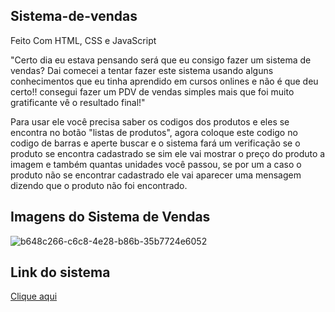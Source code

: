 <h2>Sistema-de-vendas</h2>
Feito Com HTML, CSS e  JavaScript

"Certo dia eu estava pensando será que eu consigo fazer um sistema de vendas? 
Dai comecei a tentar fazer este sistema usando alguns conhecimentos que eu tinha aprendido em cursos onlines e não é que deu certo!! consegui fazer um PDV de vendas simples mais que foi muito gratificante vê o resultado final!"

Para usar ele você precisa saber os codigos dos produtos e eles se encontra no botão  "listas de produtos", agora coloque este codigo no codigo de barras e aperte buscar e o sistema fará um verificação se o produto se encontra cadastrado se sim  ele vai mostrar o preço do produto a imagem e também quantas unidades você passou, se por um a caso o produto não se encontrar cadastrado ele vai aparecer uma mensagem dizendo que o produto não foi encontrado.
 
<h2>Imagens do Sistema de Vendas</h2>


![b648c266-c6c8-4e28-b86b-35b7724e6052](https://github.com/Jp-Cardoso360/Sistema-de-vendas/assets/141683330/2e77e44a-4a8f-440d-9ccd-84ae92edc795)
<h2>Link do sistema</h2>
<a href = "https://sistema-de-vendas-jp-cadoso360.netlify.app/">Clique aqui</a>
